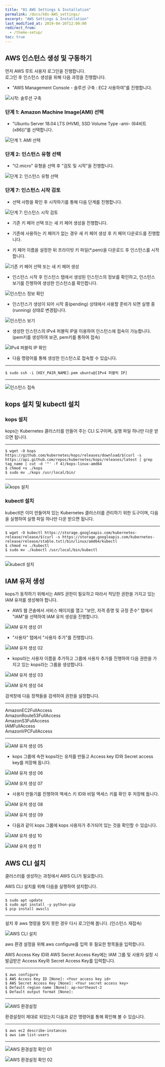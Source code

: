 ```yaml
---
title: "01 AWS Settings & Installation"
permalink: /docs/k8s-AWS_settings/
excerpt: "AWS Settings & Installation"
last_modified_at: 2019-04-26T12:00:00
redirect_from:
  - /theme-setup/
toc: true
---
```


## AWS 인스턴스 생성 및 구동하기  
먼저 AWS 루트 사용자 로그인을 진행합니다.  
로그인 후 인스턴스 생성을 위해 다음 과정을 진행합니다.  

- "AWS Management Console - 솔루션 구축 : EC2 사용하여"를 진행합니다.  

![시작: 솔루션 구축](https://user-images.githubusercontent.com/47657715/56702818-0111f500-6741-11e9-8686-64f4a0b74c6a.png)

  


### 단계 1: Amazon Machine Image(AMI) 선택  
- "Ubuntu Server 18.04 LTS (HVM), SSD Volume Type -ami- (64비트(x86))"를 선택합니다.

![단계 1: AMI 선택](https://user-images.githubusercontent.com/47657715/56702865-2999ef00-6741-11e9-906a-7cc6ca81b5f5.png)

  


### 단계 2: 인스턴스 유형 선택  

- "t2.micro" 유형을 선택 후 "검토 및 시작"을 진행합니다.

![단계 2: 인스턴스 유형 선택](https://user-images.githubusercontent.com/47657715/56702902-636af580-6741-11e9-8e28-c06131186a03.png)

  


### 단계 7: 인스턴스 시작 검토  

- 선택 사항을 확인 후 시작하기를 통해 다음 단계를 진행합니다.

![단계 7: 인스턴스 시작 검토](https://user-images.githubusercontent.com/47657715/56703073-2fdc9b00-6742-11e9-8053-d57944fbb32c.png)

  


- 기존 키 페어 선택 또는 새 키 페어 생성을 진행합니다.

- 기존에 사용하는 키 페어가 없는 경우 새 키 페어 생성 후 키 페어 다운로드를 진행합니다. 

- 키 페어 이름을 설정한 뒤 프라이빗 키 파일(*.pem)을 다운로드 후 인스턴스를 시작합니다.

![기존 키 페어 선택 또는 새 키 페어 생성](https://user-images.githubusercontent.com/47657715/56703160-a2e61180-6742-11e9-8039-5f32696a4949.png)

  


- 인스턴스 시작 후 인스턴스 탭에서 생성된 인스턴스의 정보를 확인하고, 인스턴스 보기를 진행하여 생성한 인스턴스를 확인합니다.

![인스턴스 정보 확인](https://user-images.githubusercontent.com/47657715/56703219-d7f26400-6742-11e9-82f1-e5c5156da25d.png)

  


- 인스턴스가 생성이 되어 시작 중(pending) 상태에서 사용할 준비가 되면 실행 중(running) 상태로 변경됩니다.

![인스턴스 보기](https://user-images.githubusercontent.com/47657715/56703279-0a03c600-6743-11e9-86e7-aa75f519a05e.png)

  


- 생성한 인스턴스의 IPv4 퍼블릭 IP을 이용하여 인스턴스에 접속이 가능합니다. (pem키를 생성하여 보관, pem키를 통하여 접속)

![IPv4 퍼블릭 IP 확인](https://user-images.githubusercontent.com/47657715/56703330-3c152800-6743-11e9-83b8-814bdac5cf1a.png)

  


- 다음 명령어를 통해 생성한 인스턴스로 접속할 수 있습니다.  

-----------------------------  
```shell
$ sudo ssh -i [KEY_PAIR_NAME].pem ubuntu@[IPv4 퍼블릭 IP]  
```
-----------------------------  

![인스턴스 접속](https://user-images.githubusercontent.com/47657715/56703430-b5147f80-6743-11e9-877e-2b769593d779.png)

  



## kops 설치 및 kubectl 설치  


### kops 설치  
kops는 Kubernetes 클러스터를 만들어 주는 CLI 도구이며, 실행 파일 하나만 다운 받으면 됩니다.  

-----------------------------  
```shell
$ wget -O kops https://github.com/kubernetes/kops/releases/download/$(curl -s https://api.github.com/repos/kubernetes/kops/releases/latest | grep tag_name | cut -d '"' -f 4)/kops-linux-amd64  
$ chmod +x ./kops  
$ sudo mv ./kops /usr/local/bin/  
```  
-----------------------------  

![kops 설치](https://user-images.githubusercontent.com/47657715/56703639-cc07a180-6744-11e9-91d8-3d8377ca6a66.png)

  


### kubectl 설치  
kubectl은 이미 만들어져 있는 Kubernetes 클러스터를 관리하기 위한 도구이며, 다음을 실행하여 실행 파일 하나만 다운 받으면 됩니다.  

-----------------------------  

```shell
$ wget -O kubectl https://storage.googleapis.com/kubernetes-release/release/$(curl -s https://storage.googleapis.com/kubernetes-release/release/stable.txt)/bin/linux/amd64/kubectl  
$ chmod +x ./kubectl  
$ sudo mv ./kubectl /usr/local/bin/kubectl  
```
-----------------------------  


![kubectl 설치](https://user-images.githubusercontent.com/47657715/56703670-eccff700-6744-11e9-9edb-52eb8ad429ff.png)

  


## IAM 유저 생성  
kops가 동작하기 위해서는 AWS 권한이 필요하고 따라서 적당한 권한을 가지고 있는 IAM 유저를 생성해야 합니다.  

- AWS 웹 콘솔에서 서비스 페이지를 열고 "보안, 자격 증명 및 규정 준수" 탭에서 "IAM"을 선택하여 IAM 유저 생성을 진행합니다.  


![IAM 유저 생성 01](https://user-images.githubusercontent.com/47657715/56703795-6cf65c80-6745-11e9-85a6-f0d0d699fe68.png)

  

- "사용자" 탭에서 "사용자 추가"를 진행합니다.  


![IAM 유저 생성 02](https://user-images.githubusercontent.com/47657715/56703833-a7f89000-6745-11e9-8026-f1784b026778.png)

  

- kops라는 사용자 이름을 추가하고 그룹에 사용자 추가를 진행하여 다음 권한을 가지고 있는 kops라는 그룹을 생성합니다.

![IAM 유저 생성 03](https://user-images.githubusercontent.com/47657715/56704144-fce8d600-6746-11e9-8f0a-98662c01f6be.png)

![IAM 유저 생성 04](https://user-images.githubusercontent.com/47657715/56704158-0c681f00-6747-11e9-8b12-76aea3b616df.png)

  

검색창에 다음 정책들을 검색하여 권한을 설정합니다.  

-----------------------------  
AmazonEC2FullAccess  
AmazonRoute53FullAccess  
AmazonS3FullAccess  
IAMFullAccess  
AmazonVPCFullAccess  

-----------------------------  

![IAM 유저 생성 05](https://user-images.githubusercontent.com/47657715/56704208-3cafbd80-6747-11e9-9f52-1c91591c9734.png)



- kops 그룹에 속한 kops라는 유저를 만들고 Access key ID와 Secret access key를 저장해 둡니다.

![IAM 유저 생성 06](https://user-images.githubusercontent.com/47657715/56704242-5a7d2280-6747-11e9-9c08-a18f0d3f7bc8.png)


![IAM 유저 생성 07](https://user-images.githubusercontent.com/47657715/56704292-85677680-6747-11e9-8f89-3f189cb746fd.png)

  


- 사용자 만들기를 진행하여 액세스 키 ID와 비밀 액세스 키를 확인 후 저장해 둡니다.

![IAM 유저 생성 08](https://user-images.githubusercontent.com/47657715/56704330-ab8d1680-6747-11e9-9880-a34c59cf5297.png)


![IAM 유저 생성 09](https://user-images.githubusercontent.com/47657715/56704438-10e10780-6748-11e9-853a-0f54ea699a33.png)

  

- 다음과 같이 kops 그룹에 kops 사용자가 추가되어 있는 것을 확인할 수 있습니다.

![IAM 유저 생성 10](https://user-images.githubusercontent.com/47657715/56704462-29512200-6748-11e9-9ea9-1e83d9ce0787.png)

![IAM 유저 생성 11](https://user-images.githubusercontent.com/47657715/56704465-2d7d3f80-6748-11e9-8ed0-04580845fd95.png)



## AWS CLI 설치  
클러스터를 생성하는 과정에서 AWS CLI가 필요합니다.  

AWS CLI 설치를 위해 다음을 실행하여 설치합니다.  

-----------------------------  
```shell
$ sudo apt update  
$ sudo apt install -y python-pip  
$ pip install awscli  
```
-----------------------------  


설치 후 aws 명령을 찾지 못한 경우 다시 로그인해 봅니다. (인스턴스 재접속)

![AWS CLI 설치](https://user-images.githubusercontent.com/47657715/56705214-0d9b4b00-674b-11e9-818f-0cd41c951930.png)  

  

aws 환경 설정을 위해 aws configure를 입력 후 필요한 항목들을 입력합니다.  

AWS Access Key ID와 AWS Secret Access Key에는 IAM 그룹 및 사용자 설정 시 발급받은 Access Key와 Secret Access Key를 입력합니다.  

-----------------------------  
```shell
$ aws configure  
$ AWS Access Key ID [None]: <Your access key id>  
$ AWS Secret Access Key [None]: <Your secret access key>  
$ Default region name [None]: ap-northeast-2  
$ Default output format [None]:  
```
-----------------------------  


![AWS 환경설정](https://user-images.githubusercontent.com/47657715/56705288-505d2300-674b-11e9-9e27-8ccf26f10a57.png)  

  

환경설정이 제대로 되었는지 다음과 같은 명령어를 통해 확인해 볼 수 있습니다.  

-----------------------------  
```shell
$ aws ec2 describe-instances  
$ aws iam list-users  
```
-----------------------------  

  

![AWS 환경설정 확인 01](https://user-images.githubusercontent.com/47657715/56705373-95815500-674b-11e9-87b7-8eed8984bdc7.png)

![AWS 환경설정 확인 02](https://user-images.githubusercontent.com/47657715/56705377-97e3af00-674b-11e9-8bdf-355ceba7dc78.png)  

  
















